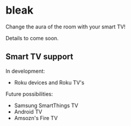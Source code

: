 # bleak
Change the aura of the room with your smart TV!

Details to come soon.

## Smart TV support

In development:

* Roku devices and Roku TV's

Future possibilities:

* Samsung SmartThings TV
* Android TV
* Amsozn's Fire TV
